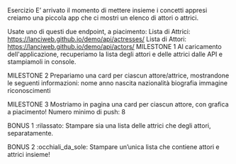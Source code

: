 Esercizio
E’ arrivato il momento di mettere insieme i concetti appresi creiamo una piccola app che ci mostri un elenco di attori o attrici.

Usate uno di questi due endpoint, a piacimento:
Lista di Attrici: https://lanciweb.github.io/demo/api/actresses/
Lista di Attori: https://lanciweb.github.io/demo/api/actors/
MILESTONE 1
Al caricamento dell'applicazione, recuperiamo la lista degli attori e delle attrici dalle API e stampiamoli in console.

MILESTONE 2
Prepariamo una card per ciascun attore/attrice, mostrandone le seguenti informazioni:
nome
anno nascita
nazionalità
biografia
immagine
riconoscimenti

MILESTONE 3
Mostriamo in pagina una card per ciascun attore, con grafica a piacimento!
Numero minimo di push: 8

BONUS 1 :rilassato:
Stampare sia una lista delle attrici che degli attori, separatamente.

BONUS 2 :occhiali_da_sole:
Stampare un’unica lista che contiene attori e attrici insieme!